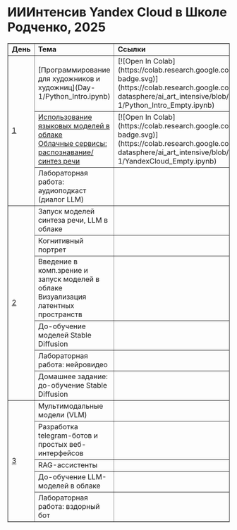 # ИИИнтенсив Yandex Cloud в Школе Родченко, 2025


<table border="1">
<tr><td><b>День</b></td><td><b>Тема</b></td><td><b>Ссылки</b></td></tr>
<tr><td rowspan="3"><a href="Day-1">1</a></td><td>[Программирование для художников и художниц](Day-1/Python_Intro.ipynb)</td><td>[![Open In Colab](https://colab.research.google.com/assets/colab-badge.svg)](https://colab.research.google.com/github/yandex-datasphere/ai_art_intensive/blob/main/Day-1/Python_Intro_Empty.ipynb)</td></tr>
<tr><td><a href="Day-1/YandexCloud.ipynb">Использование языковых моделей в облаке<br/>Облачные сервисы: распознавание/синтез речи</a></td><td>[![Open In Colab](https://colab.research.google.com/assets/colab-badge.svg)](https://colab.research.google.com/github/yandex-datasphere/ai_art_intensive/blob/main/Day-1/YandexCloud_Empty.ipynb)</td></tr>
<tr><td>Лабораторная работа: аудиоподкаст (диалог LLM)</td><td></td></tr>
<tr><td rowspan="6"><a href="Day-2">2</a></td><td>Запуск моделей синтеза речи, LLM в облаке</td></tr>
<tr><td>Когнитивный портрет</td><td></td></tr>
<tr><td>Введение в комп.зрение и запуск моделей в облаке<br/>Визуализация латентных пространств</td><td></td></tr>
<tr><td>До-обучение моделей Stable Diffusion</td><td></td></tr>
<tr><td>Лабораторная работа: нейровидео</td><td></td></tr>
<tr><td>Домашнее задание: до-обучение Stable Diffusion</td><td></td></tr>
<tr><td rowspan="5"><a href="Day-2">3</a></td><td>Мультимодальные модели (VLM)</td><td></td></tr>
<tr><td>Разработка telegram-ботов и простых веб-интерфейсов</td><td></td></tr>
<tr><td>RAG-ассистенты</td><td></td></tr>
<tr><td>До-обучение LLM-моделей в облаке</td><td></td></tr>
<tr><td>Лабораторная работа: вздорный бот</td><td></td></tr>
</table>

